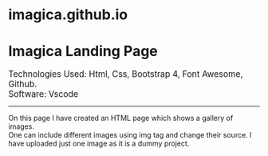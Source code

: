 # imagica.github.io
<body>
  <h1>Imagica Landing Page</h1>
  <big>
    Technologies Used: Html, Css, Bootstrap 4, Font Awesome, Github. <br/>
    Software: Vscode <br/>
  </big>
  <hr/>
  <p> On this page I have created an HTML page which shows a gallery of images. <br/>
    One can include different images using img tag and change their source.
    I have uploaded just one image as it is a dummy project.<br/>
  </p>
</body>
